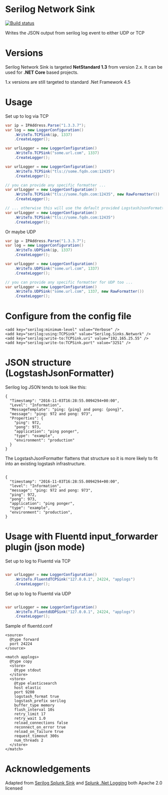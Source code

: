 # Serilog Network Sink

[![Build status](https://ci.appveyor.com/api/projects/status/dw7y9d3q9ty7cm5h?svg=true)](https://ci.appveyor.com/project/pauldambra/serilog-sinks-network)

Writes the JSON output from serilog log event to either UDP or TCP

# Versions

Serilog Network Sink is targeted **NetStandard 1.3** from version 2.x. It can be used for **.NET Core** based projects.

1.x versions are still targeted to standard .Net Framework 4.5

# Usage

Set up to log via TCP

```csharp
var ip = IPAddress.Parse("1.3.3.7");
var log = new LoggerConfiguration()
    .WriteTo.TCPSink(ip, 1337)
    .CreateLogger();

var urlLogger = new LoggerConfiguration()
    .WriteTo.TCPSink("some.url.com", 1337)
    .CreateLogger();

var urlLogger = new LoggerConfiguration()
    .WriteTo.TCPSink("tls://some.fqdn.com:12435")
    .CreateLogger();

// you can provide any specific formatter ...
var urlLogger = new LoggerConfiguration()
    .WriteTo.TCPSink("tls://some.fqdn.com:12435", new RawFormatter())
    .CreateLogger();

// ... otherwise this will use the default provided LogstashJsonFormatter (described below)
var urlLogger = new LoggerConfiguration()
    .WriteTo.TCPSink("tls://some.fqdn.com:12435")
    .CreateLogger();

```

Or maybe UDP

```csharp
var ip = IPAddress.Parse("1.3.3.7");
var log = new LoggerConfiguration()
    .WriteTo.UDPSink(ip, 1337)
    .CreateLogger();

var urlLogger = new LoggerConfiguration()
    .WriteTo.UDPSink("some.url.com", 1337)
    .CreateLogger();

// you can provide any specific formatter for UDP too ...
var urlLogger = new LoggerConfiguration()
    .WriteTo.UDPSink("some.url.com", 1337, new RawFormatter())
    .CreateLogger();

```

# Configure from the config file

```
<add key="serilog:minimum-level" value="Verbose" />
<add key="serilog:using:TCPSink" value="Serilog.Sinks.Network" />
<add key="serilog:write-to:TCPSink.uri" value="192.165.25.55" />
<add key="serilog:write-to:TCPSink.port" value="3251" />
```

# JSON structure (LogstashJsonFormatter)

Serilog log JSON tends to look like this:

```
{
  "Timestamp": "2016-11-03T16:28:55.0094294+00:00",
  "Level": "Information",
  "MessageTemplate": "ping: {ping} and pong: {pong}",
  "message": "ping: 972 and pong: 973",
  "Properties": {
    "ping": 972,
    "pong": 973,
    "application": "ping ponger",
    "type": "example",
    "environment": "production"
  }
}

```

The LogstashJsonFormatter flattens that structure so it is more likely to fit into an existing logstash infrastructure.

```

{
  "timestamp": "2016-11-03T16:28:55.0094294+00:00",
  "level": "Information",
  "message": "ping: 972 and pong: 973",
  "ping": 972,
  "pong": 973,
  "application": "ping ponger",
  "type": "example",
  "environment": "production",
}

```

# Usage with Fluentd input_forwarder plugin (json mode)

Set up to log to Fluentd via TCP

```csharp

var urlLogger = new LoggerConfiguration()
    .WriteTo.FluentdTCPSink("127.0.0.1", 24224, "applogs")
    .CreateLogger();

```
Set up to log to Fluentd via UDP

```csharp

var urlLogger = new LoggerConfiguration()
    .WriteTo.FluentdUDPSink("127.0.0.1", 24224, "applogs")
    .CreateLogger();

```

Sample of fluentd.conf
```
<source>
  @type forward
  port 24224
</source>

<match applogs>
  @type copy
  <store>
    @type stdout
  </store>
  <store>
    @type elasticsearch
    host elastic
    port 9200
    logstash_format true
    logstash_prefix serilog
    buffer_type memory
    flush_interval 10s
    retry_limit 17
    retry_wait 1.0
    reload_connections false
    reconnect_on_error true
    reload_on_failure true
    request_timeout 300s
    num_threads 2
  </store>
</match>
```

# Acknowledgements

Adapted from [Serilog Splunk Sink](https://github.com/serilog/serilog-sinks-splunk) and [Splunk .Net Logging](https://github.com/splunk/splunk-library-dotnetlogging) both Apache 2.0 licensed
